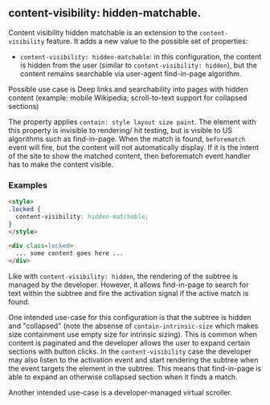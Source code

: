 ## content-visibility: hidden-matchable.

Content visibility hidden matchable is an extension to the `content-visibility`
feature. It adds a new value to the possible set of properties:
* `content-visibility: hidden-matchable`: in this configuration, the content is
    hidden from the user (similar to `content-visibility: hidden`), but the
    content remains searchable via user-agent find-in-page algorithm.

Possible use case is Deep links and searchability into pages with hidden content
(example: mobile Wikipedia; scroll-to-text support for collapsed sections)


The property applies `contain: style layout size paint`. The element with this
property is invisible to rendering/ hit testing, but is visible to US algorithms
such as find-in-page. When the match is found, `beforematch` event will fire,
but the content will not automatically display. If it is the intent of the site
to show the matched content, then beforematch event handler has to make the
content visible.

### Examples

```html
<style>
.locked {
  content-visibility: hidden-matchable;
}
</style>

<div class=locked>
  ... some content goes here ...
</div>
```

Like with `content-visibility: hidden`, the rendering of the subtree is managed
by the developer.  However, it allows find-in-page to search for text within the
subtree and fire the activation signal if the active match is found. 

One intended use-case for this configuration is that the subtree is hidden and
"collapsed" (note the absense of `contain-intrinsic-size` which makes size
containment use empty size for intrinsic sizing). This is common when content is
paginated and the developer allows the user to expand certain sections with
button clicks. In the `content-visibility` case the developer may also listen to
the activation event and start rendering the subtree when the event targets the
element in the subtree. This means that find-in-page is able to expand an
otherwise collapsed section when it finds a match.

Another intended use-case is a developer-managed virtual scroller.
